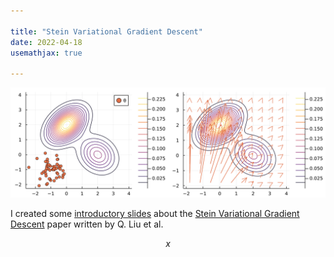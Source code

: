 ```yaml
--- 

title: "Stein Variational Gradient Descent"
date: 2022-04-18 
usemathjax: true

---
```


![svgd](https://raw.githubusercontent.com/tpielok/blog/main/_images/svgd.svg)

I created some [introductory slides](https://tpielok.github.io/presentations/svgd.html) about the [Stein Variational Gradient Descent](https://arxiv.org/abs/1608.04471) paper written by Q. Liu et al.

$$x$$
